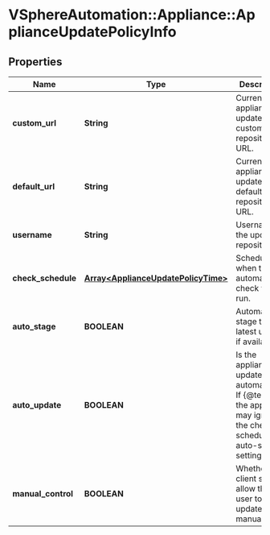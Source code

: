 # VSphereAutomation::Appliance::ApplianceUpdatePolicyInfo

## Properties
Name | Type | Description | Notes
------------ | ------------- | ------------- | -------------
**custom_url** | **String** | Current appliance update custom repository URL. | [optional] 
**default_url** | **String** | Current appliance update default repository URL. | 
**username** | **String** | Username for the update repository | [optional] 
**check_schedule** | [**Array&lt;ApplianceUpdatePolicyTime&gt;**](ApplianceUpdatePolicyTime.md) | Schedule when the automatic check will be run. | 
**auto_stage** | **BOOLEAN** | Automatically stage the latest update if available. | 
**auto_update** | **BOOLEAN** | Is the appliance updated automatically. If {@term set} the appliance may ignore the check schedule or auto-stage settings. | 
**manual_control** | **BOOLEAN** | Whether API client should allow the user to start update manually | 


